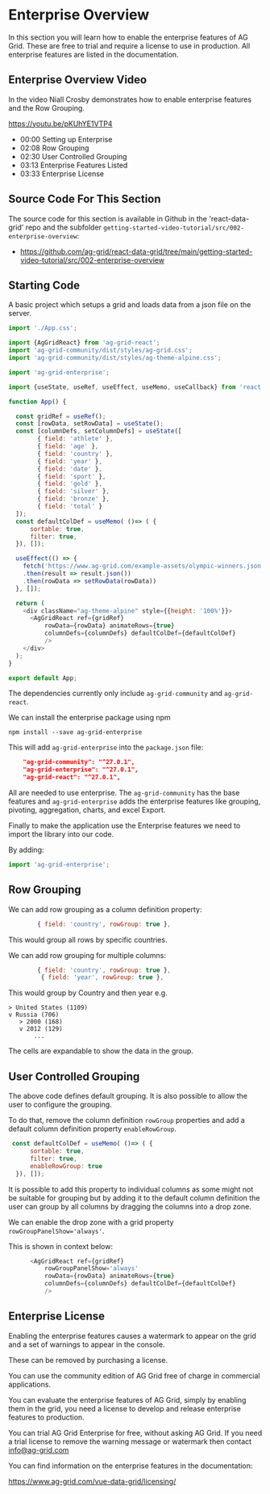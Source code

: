 
# Enterprise Overview

In this section you will learn how to enable the enterprise features of AG Grid. These are free to trial and require a license to use in production. All enterprise features are listed in the documentation.

## Enterprise Overview Video

In the video Niall Crosby demonstrates how to enable enterprise features and the Row Grouping.

https://youtu.be/pKUhYE1VTP4

- 00:00 Setting up Enterprise
- 02:08 Row Grouping
- 02:30 User Controlled Grouping
- 03:13 Enterprise Features Listed
- 03:33 Enterprise License

## Source Code For This Section

The source code for this section is available in Github in the 'react-data-grid' repo and the subfolder `getting-started-video-tutorial/src/002-enterprise-overview`:

- https://github.com/ag-grid/react-data-grid/tree/main/getting-started-video-tutorial/src/002-enterprise-overview


## Starting Code

A basic project which setups a grid and loads data from a json file on the server.

```javascript
import './App.css';

import {AgGridReact} from 'ag-grid-react';
import 'ag-grid-community/dist/styles/ag-grid.css';
import 'ag-grid-community/dist/styles/ag-theme-alpine.css';

import 'ag-grid-enterprise';

import {useState, useRef, useEffect, useMemo, useCallback} from 'react';

function App() {

  const gridRef = useRef();
  const [rowData, setRowData] = useState();
  const [columnDefs, setColumnDefs] = useState([
        { field: 'athlete' },
        { field: 'age' },
        { field: 'country' },
        { field: 'year' },
        { field: 'date' },
        { field: 'sport' },
        { field: 'gold' },
        { field: 'silver' },
        { field: 'bronze' },
        { field: 'total' }
  ]);
  const defaultColDef = useMemo( ()=> ( {
      sortable: true, 
      filter: true,
  }), []);

  useEffect(() => {
    fetch('https://www.ag-grid.com/example-assets/olympic-winners.json')
    .then(result => result.json())
    .then(rowData => setRowData(rowData))
  }, []);

  return (
    <div className="ag-theme-alpine" style={{height: '100%'}}>
      <AgGridReact ref={gridRef}    
          rowData={rowData} animateRows={true} 
          columnDefs={columnDefs} defaultColDef={defaultColDef}          
          />
    </div>
  );
}

export default App;
```

The dependencies currently only include `ag-grid-community` and `ag-grid-react`.

We can install the enterprise package using npm

```shell
npm install --save ag-grid-enterprise
```

This will add `ag-grid-enterprise` into the `package.json` file:

```json
    "ag-grid-community": "^27.0.1",
    "ag-grid-enterprise": "^27.0.1",
    "ag-grid-react": "^27.0.1",
```

All are needed to use enterprise. The `ag-grid-community` has the base features and `ag-grid-enterprise` adds the enterprise features like grouping, pivoting, aggregation, charts, and excel Export.

Finally to make the application use the Enterprise features we need to import the library into our code.

By adding:

```javascript
import 'ag-grid-enterprise';
```

## Row Grouping

We can add row grouping as a column definition property:

```javascript
        { field: 'country', rowGroup: true },
```

This would group all rows by specific countries.

We can add row grouping for multiple columns:

```javascript
        { field: 'country', rowGroup: true },
         { field: 'year', rowGroup: true },
```

This would group by Country and then year e.g.

```
> United States (1109)
v Russia (706)
   > 2000 (168)
   v 2012 (129)
       ...
```

The cells are expandable to show the data in the group.

## User Controlled Grouping

The above code defines default grouping. It is also possible to allow the user to configure the grouping.

To do that, remove the column definition `rowGroup` properties and add a default column definition property `enableRowGroup`.

```javascript
 const defaultColDef = useMemo( ()=> ( {
      sortable: true, 
      filter: true,
      enableRowGroup: true
  }), []);
```

It is possible to add this property to individual columns as some might not be suitable for grouping but by adding it to the default column definition the user can group by all columns by dragging the columns into a drop zone.

We can enable the drop zone with a grid property `rowGroupPanelShow='always'`.

This is shown in context below:

```javascript
      <AgGridReact ref={gridRef}
          rowGroupPanelShow='always'
          rowData={rowData} animateRows={true} 
          columnDefs={columnDefs} defaultColDef={defaultColDef}          
          />
```

## Enterprise License

Enabling the enterprise features causes a watermark to appear on the grid and a set of warnings to appear in the console.

These can be removed by purchasing a license.

You can use the community edition of AG Grid free of charge in commercial applications.

You can evaluate the enterprise features of AG Grid, simply by enabling them in the grid, you need a license to develop and release enterprise features to production.

You can trial AG Grid Enterprise for free, without asking AG Grid. If you need a trial license to remove the warning message or watermark then contact info@ag-grid.com

You can find information on the enterprise features in the documentation:

https://www.ag-grid.com/vue-data-grid/licensing/
